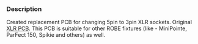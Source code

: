 ### Description
Created replacement PCB for changing 5pin to 3pin XLR sockets. Original [XLR PCB](https://spares.robe.cz/product/13031094-01). This PCB is suitable for other ROBE fixtures (like - MiniPointe, ParFect 150, Spikie and others) as well.
